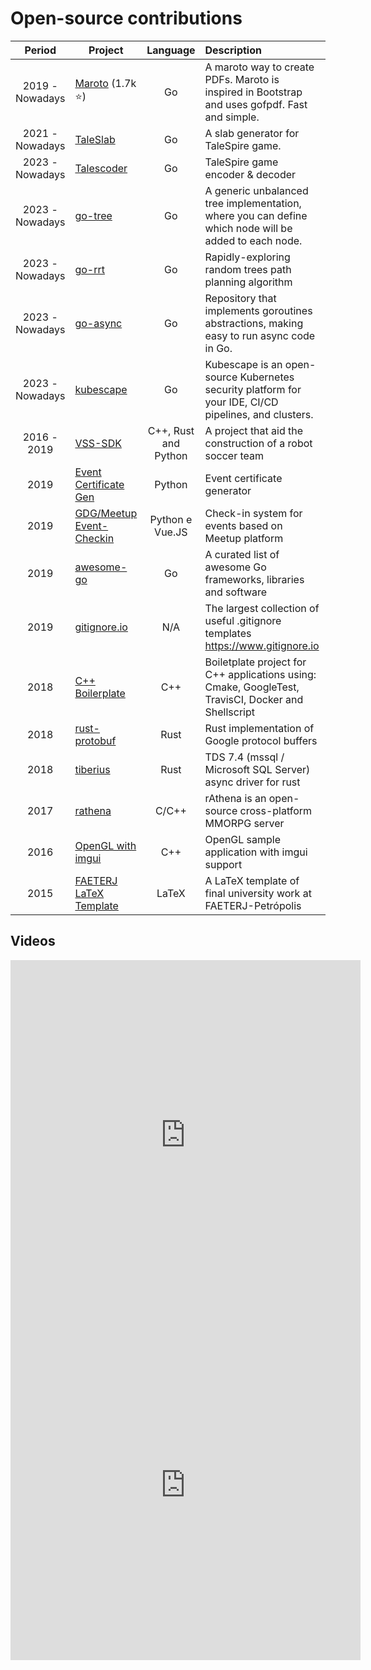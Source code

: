 # Open-source contributions
|     Period      | Project                                                                            |       Language       | Description                                                                                           |    Role     | Language |
|:---------------:|------------------------------------------------------------------------------------|:--------------------:|:------------------------------------------------------------------------------------------------------|:-----------:|:--------:|
| 2019 - Nowadays | [Maroto](http://maroto.io/) (1.7k :star:)                                          |          Go          | A maroto way to create PDFs. Maroto is inspired in Bootstrap and uses gofpdf. Fast and simple.        |   Creator   |   :us:   |
| 2021 - Nowadays | [TaleSlab](https://johnfercher.github.io/taleslab)                                 |          Go          | A slab generator for TaleSpire game.                                                                  |   Creator   |   :us:   |
| 2023 - Nowadays | [Talescoder](https://github.com/johnfercher/talescoder)                            |          Go          | TaleSpire game encoder & decoder                                                                      |   Creator   |   :us:   |
| 2023 - Nowadays | [go-tree](https://github.com/johnfercher/go-tree)                                  |          Go          | A generic unbalanced tree implementation, where you can define which node will be added to each node. |   Creator   |   :us:   |
| 2023 - Nowadays | [go-rrt](https://github.com/johnfercher/go-rrt)                                    |          Go          | Rapidly-exploring random trees path planning algorithm                                                |   Creator   |   :us:   |
| 2023 - Nowadays | [go-async](https://github.com/F-Amaral/go-async)                                   |          Go          | Repository that implements goroutines abstractions, making easy to run async code in Go.              | Contributor |   :us:   |
| 2023 - Nowadays | [kubescape](https://github.com/kubescape/kubescape)                                |          Go          | Kubescape is an open-source Kubernetes security platform for your IDE, CI/CD pipelines, and clusters. | Contributor |   :us:   |
|   2016 - 2019   | [VSS-SDK](https://vss-sdk.github.io/book/general.html)                             | C++, Rust and Python | A project that aid the construction of a robot soccer team                                            |   Creator   | :brazil: |
|      2019       | [Event Certificate Gen](https://github.com/GDGPetropolis/event-certificate-gen)    |        Python        | Event certificate generator                                                                           |   Creator   |   :us:   |
|      2019       | [GDG/Meetup Event-Checkin](https://github.com/GDGPetropolis/compose-event-checkin) |   Python e Vue.JS    | Check-in system for events based on Meetup platform                                                   |   Creator   |   :us:   |
|      2019       | [awesome-go](https://github.com/avelino/awesome-go)                                |          Go          | A curated list of awesome Go frameworks, libraries and software                                       | Contributor |   :us:   |
|      2019       | [gitignore.io](https://github.com/dvcs/gitignore)                                  |         N/A          | The largest collection of useful .gitignore templates https://www.gitignore.io                        | Contributor |   :us:   |
|      2018       | [C++ Boilerplate](https://github.com/johnfercher/boilerplate)                      |         C++          | Boiletplate project for C++ applications using: Cmake, GoogleTest, TravisCI, Docker and Shellscript   |   Creator   |   :us:   |
|      2018       | [rust-protobuf](https://github.com/stepancheg/rust-protobuf)                       |         Rust         | Rust implementation of Google protocol buffers                                                        | Contributor |   :us:   |
|      2018       | [tiberius](https://github.com/steffengy/tiberius)                                  |         Rust         | TDS 7.4 (mssql / Microsoft SQL Server) async driver for rust                                          | Contributor |   :us:   |
|      2017       | [rathena](https://github.com/rathena/rathena)                                      |        C/C++         | rAthena is an open-source cross-platform MMORPG server                                                | Contributor |   :us:   |
|      2016       | [OpenGL with imgui](https://github.com/valera-rozuvan/opengl-sample-with-imgui)    |         C++          | OpenGL sample application with imgui support                                                          | Contributor |   :us:   |
|      2015       | [FAETERJ LaTeX Template](https://github.com/johnfercher/faeterj-latex-template)    |        LaTeX         | A LaTeX template of final university work at FAETERJ-Petrópolis                                       |   Creator   | :brazil: |

## Videos

<iframe width="560" height="560" src="https://www.youtube.com/embed/jwOy4JgleTU" title="YouTube video player" frameborder="0" allow="accelerometer; autoplay; clipboard-write; encrypted-media; gyroscope; picture-in-picture; web-share" allowfullscreen></iframe>

<iframe width="560" height=560" src="https://www.youtube.com/embed/2Yo8s7w7rTE" title="YouTube video player" frameborder="0" allow="accelerometer; autoplay; clipboard-write; encrypted-media; gyroscope; picture-in-picture; web-share" allowfullscreen></iframe>
